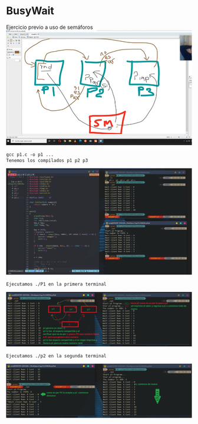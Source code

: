 # BusyWait
Ejercicio previo a uso de semáforos
![img](https://github.com/yerson001/BusyWait/blob/main/SHM.PNG)
~~~
gcc p1.c -o p1 ...
Tenemos los compilados p1 p2 p3
~~~
![img](https://github.com/yerson001/BusyWait/blob/main/img/shm_server.PNG)
~~~
Ejecutamos ./P1 en la primera terminal
~~~
![img](https://github.com/yerson001/BusyWait/blob/main/img/11.PNG)
~~~
Ejecutamos ./p2 en la segunda terminal
~~~
![img](https://github.com/yerson001/BusyWait/blob/main/img/22.PNG)

